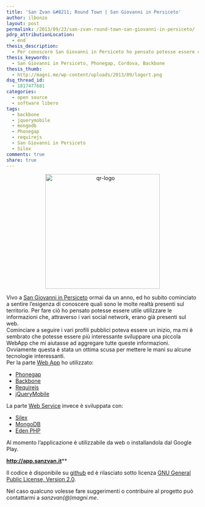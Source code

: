 ```yaml
---
title: 'San Zvan &#8211; Round Town | San Giovanni in Persiceto'
author: ilbonzo
layout: post
permalink: /2013/09/23/san-zvan-round-town-san-giovanni-in-persiceto/
pdrp_attributionLocation:
  - end
thesis_description:
  - Per conoscere San Giovanni in Persiceto ho pensato potesse essere utile utilizzare le informazioni che, attraverso i vari social network, sono già presenti sul web. Quale occasione migliore per provare a fare una webapp con phonegap
thesis_keywords:
  - San Giovanni in Persiceto, Phonegap, Cordova, Backbone
thesis_thumb:
  - http://magni.me/wp-content/uploads/2013/09/logort.png
dsq_thread_id:
  - 1817477681
categories:
  - open source
  - software libero
tags:
  - backbone
  - jquerymobile
  - mongodb
  - Phonegap
  - requirejs
  - San Giovanni in Persiceto
  - Silex
comments: true
share: true
---
```

<p style="text-align: center;">
  <a href="http://app.sanzvan.it"><img class="size-medium wp-image-952 aligncenter" alt="qr-logo" src="http://magni.me/wp-content/uploads/2013/09/qr-logo-300x300.png" width="300" height="300" /></a>
</p>

Vivo a [San Giovanni in Persiceto][1] ormai da un anno, ed ho subito cominciato a sentire l&#8217;esigenza di conoscere quali sono le molte realtà presenti sul territorio. Per fare ciò ho pensato potesse essere utile utilizzare le informazioni che, attraverso i vari social network, erano già presenti sul web.  
Cominciare a seguire i vari profili pubblici poteva essere un inizio, ma mi è sembrato che potesse essere più interessante sviluppare una piccola WebApp che mi aiutasse ad aggregare tutte queste informazioni.  
Ovviamente questa è stata un ottima scusa per mettere le mani su alcune tecnologie interessanti.  
Per la parte [Web App][2] ho utilizzato:

*   [Phonegap][3]
*   [Backbone][4]
*   [Requirejs][5]
*   [jQueryMobile][6]

La parte [Web Service][7] invece è sviluppata con:

*   [Silex][8]
*   [MongoDB][9]
*   [Eden PHP][10]

Al momento l&#8217;applicazione è utilizzabile da web o installandola dal Google Play.

**<http://app.sanzvan.it>****

Il codice è disponibile su [github][2] ed è rilasciato sotto licenza [GNU General Public License, Version 2.0][11].

Nel caso qualcuno volesse fare suggerimenti o contribuire al progetto può contattarmi a *sanzvan(@)magni.me*.

<div class='kindleWidget kindleLight' >

</div>



 [1]: https://it.wikipedia.org/wiki/San_Giovanni_in_Persiceto
 [2]: https://github.com/ilbonzo/RoundTown
 [3]: http://phonegap.com/
 [4]: http://backbonejs.org/
 [5]: http://www.requirejs.org/
 [6]: http://jquerymobile.com
 [7]: https://github.com/ilbonzo/RoundTownWs
 [8]: http://silex.sensiolabs.org/
 [9]: http://www.mongodb.org/
 [10]: http://eden.openovate.com/
 [11]: http://www.gnu.org/licenses/gpl-2.0.html
